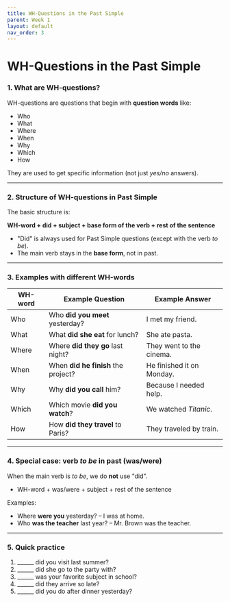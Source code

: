 ```yaml
---
title: WH-Questions in the Past Simple
parent: Week 1
layout: default
nav_order: 3
---
```

# WH-Questions in the Past Simple

### 1. What are WH-questions?

WH-questions are questions that begin with **question words** like:

* Who
* What
* Where
* When
* Why
* Which
* How

They are used to get specific information (not just *yes/no* answers).

---

### 2. Structure of WH-questions in Past Simple

The basic structure is:

**WH-word + did + subject + base form of the verb + rest of the sentence**

* "Did" is always used for Past Simple questions (except with the verb *to be*).
* The main verb stays in the **base form**, not in past.

---

### 3. Examples with different WH-words

| WH-word | Example Question                    | Example Answer            |
| ------- | ----------------------------------- | ------------------------- |
| Who     | Who **did you meet** yesterday?     | I met my friend.          |
| What    | What **did she eat** for lunch?     | She ate pasta.            |
| Where   | Where **did they go** last night?   | They went to the cinema.  |
| When    | When **did he finish** the project? | He finished it on Monday. |
| Why     | Why **did you call** him?           | Because I needed help.    |
| Which   | Which movie **did you watch**?      | We watched *Titanic*.     |
| How     | How **did they travel** to Paris?   | They traveled by train.   |

---

### 4. Special case: verb *to be* in past (was/were)

When the main verb is *to be*, we do **not** use "did".

* WH-word + was/were + subject + rest of the sentence

Examples:

* Where **were you** yesterday? – I was at home.
* Who **was the teacher** last year? – Mr. Brown was the teacher.

---

### 5. Quick practice

1. \_\_\_\_\_\_ did you visit last summer?
2. \_\_\_\_\_\_ did she go to the party with?
3. \_\_\_\_\_\_ was your favorite subject in school?
4. \_\_\_\_\_\_ did they arrive so late?
5. \_\_\_\_\_\_ did you do after dinner yesterday?
